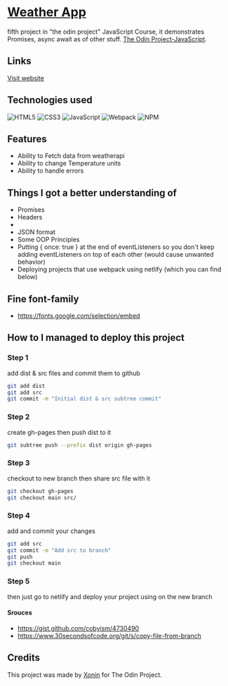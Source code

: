 # [Weather App](https://todo.xonin.dev)
fifth project in "the odin project" JavaScript Course, it demonstrates Promises, async await as of other stuff.  [The Odin Project-JavaScript](https://www.theodinproject.com/paths/full-stack-javascript/courses/javascript).

## Links
[Visit website](https://todo.xonin.dev)

## Technologies used
![HTML5](https://img.shields.io/badge/html5-E34F26.svg?style=for-the-badge&logo=html5&logoColor=FFF)
![CSS3](https://img.shields.io/badge/css3-%231572B6.svg?style=for-the-badge&logo=css3&logoColor=white)
![JavaScript](https://img.shields.io/badge/javascript-%23323330.svg?style=for-the-badge&logo=javascript&logoColor=%23F7DF1E)
![Webpack](https://img.shields.io/badge/webpack-%238DD6F9.svg?style=for-the-badge&logo=webpack&logoColor=black)
![NPM](https://img.shields.io/badge/NPM-%23CB3837.svg?style=for-the-badge&logo=npm&logoColor=white)
## Features
- Ability to Fetch data from weatherapi
- Ability to change Temperature units 
- Ability to handle errors
## Things I got a better understanding of
- Promises
- Headers
- 
- JSON format 
- Some OOP Principles
- Putting { once: true } at the end of eventListeners so you don't keep adding eventListeners on top of each other (would cause unwanted behavior)
- Deploying projects that use webpack using netlify (which you can find below)

## Fine font-family
- https://fonts.google.com/selection/embed

## How to I managed to deploy this project

### Step 1

add dist & src files and commit them to github

```sh
git add dist
git add src
git commit -m "Initial dist & src subtree commit"
```
### Step 2

create gh-pages then push dist to it

```sh
git subtree push --prefix dist origin gh-pages
```

### Step 3

checkout to new branch then share src file with it

```sh
git checkout gh-pages
git checkout main src/
```

### Step 4

add and commit your changes

```sh
git add src
git commit -m "Add src to branch"
git push
git checkout main
```
### Step 5

then just go to netlify and deploy your project using on the new branch

#### Srouces

- https://gist.github.com/cobyism/4730490
- https://www.30secondsofcode.org/git/s/copy-file-from-branch
## Credits
This project was made by [Xonin](https://github.com/xonin-hush) for The Odin Project.